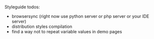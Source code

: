 Styleguide todos:

- browsersync (right now use python server or php server or your IDE server)
- distribution styles compilation
- find a way not to repeat variable values in demo pages
